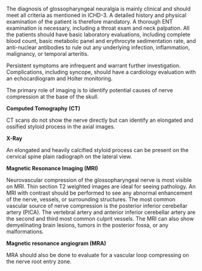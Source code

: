 The diagnosis of glossopharyngeal neuralgia is mainly clinical and should meet all criteria as mentioned in ICHD-3. A detailed history and physical examination of the patient is therefore mandatory. A thorough ENT examination is necessary, including a throat exam and neck palpation. All the patients should have basic laboratory evaluations, including complete blood count, basic metabolic panel and erythrocyte sedimentation rate, and anti-nuclear antibodies to rule out any underlying infection, inflammation, malignancy, or temporal arteritis.

Persistent symptoms are infrequent and warrant further investigation. Complications, including syncope, should have a cardiology evaluation with an echocardiogram and Holter monitoring.

The primary role of imaging is to identify potential causes of nerve compression at the base of the skull.

**Computed Tomography (CT)**

CT scans do not show the nerve directly but can identify an elongated and ossified styloid process in the axial images.

**X-Ray**

An elongated and heavily calcified styloid process can be present on the cervical spine plain radiograph on the lateral view.

**Magnetic Resonance Imaging (MRI)**

Neurovascular compression of the glossopharyngeal nerve is most visible on MRI. Thin section T2 weighted images are ideal for seeing pathology. An MRI with contrast should be performed to see any abnormal enhancement of the nerve, vessels, or surrounding structures. The most common vascular source of nerve compression is the posterior inferior cerebellar artery (PICA). The vertebral artery and anterior inferior cerebellar artery are the second and third most common culprit vessels. The MRI can also show demyelinating brain lesions, tumors in the posterior fossa, or any malformations.

**Magnetic resonance angiogram (MRA)**

MRA should also be done to evaluate for a vascular loop compressing on the nerve root entry zone.
